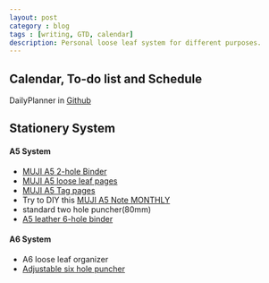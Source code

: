 ```yaml
---
layout: post
category : blog
tags : [writing, GTD, calendar]
description: Personal loose leaf system for different purposes.
---
```


## Calendar, To-do list and Schedule
DailyPlanner in [Github](https://github.com/quxiaofeng/DailyPlanner)

## Stationery System

#### A5 System
+ [MUJI A5 2-hole Binder](http://www.douban.com/photos/photo/1681928056/)
+ [MUJI A5 loose leaf pages](http://www.muji.us/store/stationery/notebooks/tree-planting-paper-loose-leaf-a5.html)
+ [MUJI A5 Tag pages](http://www.douban.com/photos/photo/1681931406/#image)
+ Try to DIY this [MUJI A5 Note MONTHLY](http://www.muji.us/store/stationery/notebooks/pt-paper-a5-2h-32sh-monthly.html)
+ standard two hole puncher(80mm)
+ [A5 leather 6-hole binder](http://trade.taobao.com/trade/detail/tradeSnap.htm?spm=a1z09.2.9.231&tradeID=145951262061323)


#### A6 System
+ A6 loose leaf organizer
+ [Adjustable six hole puncher](http://item.taobao.com/item.htm?id=12339657674)
